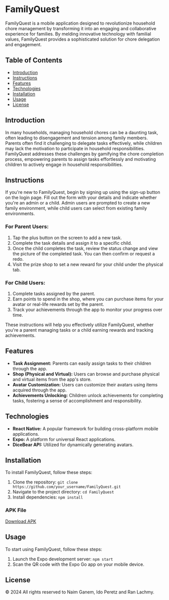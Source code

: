 # FamilyQuest

FamilyQuest is a mobile application designed to revolutionize household chore management by transforming it into an engaging and collaborative experience for families. By melding innovative technology with familial values, FamilyQuest provides a sophisticated solution for chore delegation and engagement.

## Table of Contents
- [Introduction](#introduction)
- [Instructions](#instructions)
- [Features](#features)
- [Technologies](#technologies)
- [Installation](#installation)
- [Usage](#usage)
- [License](#license)

## Introduction

In many households, managing household chores can be a daunting task, often leading to disengagement and tension among family members. Parents often find it challenging to delegate tasks effectively, while children may lack the motivation to participate in household responsibilities. FamilyQuest addresses these challenges by gamifying the chore completion process, empowering parents to assign tasks effortlessly and motivating children to actively engage in household responsibilities.

## Instructions

If you're new to FamilyQuest, begin by signing up using the sign-up button on the login page. Fill out the form with your details and indicate whether you're an admin or a child. Admin users are prompted to create a new family environment, while child users can select from existing family environments.

### For Parent Users:
1. Tap the plus button on the screen to add a new task.
2. Complete the task details and assign it to a specific child.
3. Once the child completes the task, review the status change and view the picture of the completed task. You can then confirm or request a redo.
4. Visit the prize shop to set a new reward for your child under the physical tab.

### For Child Users:
1. Complete tasks assigned by the parent.
2. Earn points to spend in the shop, where you can purchase items for your avatar or real-life rewards set by the parent.
3. Track your achievements through the app to monitor your progress over time.

These instructions will help you effectively utilize FamilyQuest, whether you're a parent managing tasks or a child earning rewards and tracking achievements.

## Features

- **Task Assignment:** Parents can easily assign tasks to their children through the app.
- **Shop (Physical and Virtual):** Users can browse and purchase physical and virtual items from the app's store.
- **Avatar Customization:** Users can customize their avatars using items acquired through the app.
- **Achievements Unlocking:** Children unlock achievements for completing tasks, fostering a sense of accomplishment and responsibility.

## Technologies

- **React Native:** A popular framework for building cross-platform mobile applications.
- **Expo:** A platform for universal React applications.
- **DiceBear API:** Utilized for dynamically generating avatars.

## Installation

To install FamilyQuest, follow these steps:

1. Clone the repository: `git clone https://github.com/your_username/FamilyQuest.git`
2. Navigate to the project directory: `cd FamilyQuest`
3. Install dependencies: `npm install`

### APK File
[Download APK](https://expo.dev/accounts/eido321/projects/alpha/builds/4169ef75-225b-4ee5-8491-cba50bb9c3d4)

## Usage

To start using FamilyQuest, follow these steps:

1. Launch the Expo development server: `npm start`
2. Scan the QR code with the Expo Go app on your mobile device.

## License

© 2024 All rights reserved to Naim Ganem, Ido Peretz and Ran Lachmy.
